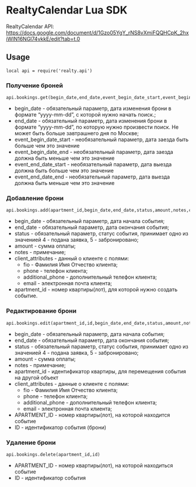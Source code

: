 # RealtyCalendar Lua SDK

RealtyCalendar API: https://docs.google.com/document/d/1Gzo05YgY_rNS8vXmiFQQHCpK_2hxiWIN16NGl74vkkE/edit?tab=t.0

## Usage

```
local api = require('realty.api')

```

### Получение броней

```
api.bookings.get(begin_date,end_date,event_begin_date_start,event_begin_date_end,event_end_date_start,event_end_date_end)

```

- begin_date - обязательный параметр, дата изменения брони в формате “yyyy-mm-dd”, с которой нужно начать поиск.;
- end_date - обязательный параметр, дата изменения брони в формате “yyyy-mm-dd”, по которую нужно произвести поиск. Не может быть больше завтрашнего дня по Москве;
- event_begin_date_start - необязательный параметр, дата заезда быть больше чем это значение
- event_begin_date_end - необязательный параметр, дата заезда должна быть меньше чем это значение
- event_end_date_start - необязательный параметр, дата выезда должна быть больше чем это значение
- event_end_date_end - необязательный параметр, дата выезда должна быть меньше чем это значение

### Добавление брони

```
api.bookings.add(apartment_id,begin_date,end_date,status,amount,notes,client_attributes)

```

- begin_date - обязательный параметр, дата начала события;
- end_date - обязательный параметр, дата окончания события; 
- status - обязательный параметр, статус события, принимает одно из значенией 4 - подана заявка, 5 - забронировано;
- amount - сумма оплаты;
- notes - примечание;
- client_attributes - данный о клиенте с полями:
	- fio - Фамилия Имя Отчество клиента;
	- phone -  телефон клиента;
	- additional_phone - дополнительный телефон клиента;
	- email - электронная почта клиента;
- apartment_id - номер квартиры(лот), для которой нужно создать событие.

### Редактирование брони

```
api.bookings.edit(apartment_id,id,begin_date,end_date,status,amount,notes,client_attributes)

```

- begin_date - обязательный параметр, дата начала события;
- end_date - обязательный параметр, дата окончания события;
- status - обязательный параметр, статус события, принимает одно из значенией 4 - подана заявка, 5 - забронировано;
- amount - сумма оплаты;
- notes - примечание;
- apartment_id - идентификатор квартиры, для перемещения события на другой объект
- client_attributes - данные о клиенте с полями:
	- fio - Фамилия Имя Отчество клиента;
	- phone - телефон клиента;
	- additional_phone - дополнительный телефон клиента;
	- email - электронная почта клиента;
- APARTMENT_ID - номер квартиры(лот), на которой находится событие
- ID - идентификатор события (брони)

### Удаление брони

```
api.bookings.delete(apartment_id,id)

```

- APARTMENT_ID - номер квартиры(лот), на которой находиться событие
- ID - идентификатор события

